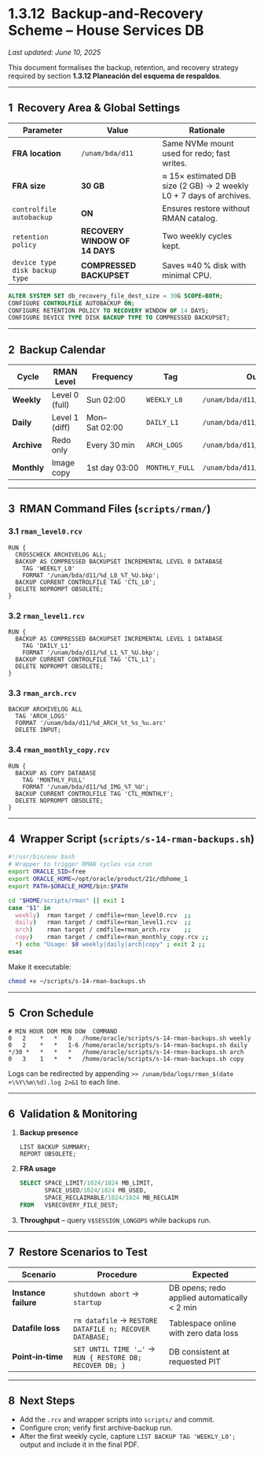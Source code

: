 
# 1.3.12  Backup‑and‑Recovery Scheme – **House Services DB**
_Last updated: June 10, 2025_

This document formalises the backup, retention, and recovery strategy required by section **1.3.12 Planeación del esquema de respaldos**.

---
## 1  Recovery Area & Global Settings

| Parameter | Value | Rationale |
|-----------|-------|-----------|
| **FRA location** | `/unam/bda/d11` | Same NVMe mount used for redo; fast writes. |
| **FRA size** | **30 GB** | ≈ 15× estimated DB size (2 GB) → 2 weekly L0 + 7 days of archives. |
| `controlfile autobackup` | **ON** | Ensures restore without RMAN catalog. |
| `retention policy` | **RECOVERY WINDOW OF 14 DAYS** | Two weekly cycles kept. |
| `device type disk backup type` | **COMPRESSED BACKUPSET** | Saves ≈40 % disk with minimal CPU. |

```sql
ALTER SYSTEM SET db_recovery_file_dest_size = 30G SCOPE=BOTH;
CONFIGURE CONTROLFILE AUTOBACKUP ON;
CONFIGURE RETENTION POLICY TO RECOVERY WINDOW OF 14 DAYS;
CONFIGURE DEVICE TYPE DISK BACKUP TYPE TO COMPRESSED BACKUPSET;
```

---
## 2  Backup Calendar

| Cycle | RMAN Level | Frequency | Tag | Output pattern |
|-------|------------|-----------|-----|----------------|
| **Weekly** | Level 0 (full) | Sun 02:00 | `WEEKLY_L0` | `/unam/bda/d11/<DB>_L0_%T_%U.bkp` |
| **Daily** | Level 1 (diff) | Mon–Sat 02:00 | `DAILY_L1` | `/unam/bda/d11/<DB>_L1_%T_%U.bkp` |
| **Archive** | Redo only | Every 30 min | `ARCH_LOGS` | `/unam/bda/d11/<DB>_ARCH_%t_%s_%u.arc` |
| **Monthly** | Image copy | 1st day 03:00 | `MONTHLY_FULL` | `/unam/bda/d11/<DB>_IMG_%T_%U` |

---
## 3  RMAN Command Files (`scripts/rman/`)

### 3.1 `rman_level0.rcv`
```rman
RUN {
  CROSSCHECK ARCHIVELOG ALL;
  BACKUP AS COMPRESSED BACKUPSET INCREMENTAL LEVEL 0 DATABASE
    TAG 'WEEKLY_L0'
    FORMAT '/unam/bda/d11/%d_L0_%T_%U.bkp';
  BACKUP CURRENT CONTROLFILE TAG 'CTL_L0';
  DELETE NOPROMPT OBSOLETE;
}
```

### 3.2 `rman_level1.rcv`
```rman
RUN {
  BACKUP AS COMPRESSED BACKUPSET INCREMENTAL LEVEL 1 DATABASE
    TAG 'DAILY_L1'
    FORMAT '/unam/bda/d11/%d_L1_%T_%U.bkp';
  BACKUP CURRENT CONTROLFILE TAG 'CTL_L1';
  DELETE NOPROMPT OBSOLETE;
}
```

### 3.3 `rman_arch.rcv`
```rman
BACKUP ARCHIVELOG ALL
  TAG 'ARCH_LOGS'
  FORMAT '/unam/bda/d11/%d_ARCH_%t_%s_%u.arc'
  DELETE INPUT;
```

### 3.4 `rman_monthly_copy.rcv`
```rman
RUN {
  BACKUP AS COPY DATABASE
    TAG 'MONTHLY_FULL'
    FORMAT '/unam/bda/d11/%d_IMG_%T_%U';
  BACKUP CURRENT CONTROLFILE TAG 'CTL_MONTHLY';
  DELETE NOPROMPT OBSOLETE;
}
```

---
## 4  Wrapper Script (`scripts/s-14-rman-backups.sh`)

```bash
#!/usr/bin/env bash
# Wrapper to trigger RMAN cycles via cron
export ORACLE_SID=free
export ORACLE_HOME=/opt/oracle/product/21c/dbhome_1
export PATH=$ORACLE_HOME/bin:$PATH

cd "$HOME/scripts/rman" || exit 1
case "$1" in
  weekly)  rman target / cmdfile=rman_level0.rcv  ;;
  daily)   rman target / cmdfile=rman_level1.rcv  ;;
  arch)    rman target / cmdfile=rman_arch.rcv    ;;
  copy)    rman target / cmdfile=rman_monthly_copy.rcv ;;
  *) echo "Usage: $0 weekly|daily|arch|copy" ; exit 2 ;;
esac
```

Make it executable:
```bash
chmod +x ~/scripts/s-14-rman-backups.sh
```

---
## 5  Cron Schedule

```cron
# MIN HOUR DOM MON DOW  COMMAND
0   2    *   *   0   /home/oracle/scripts/s-14-rman-backups.sh weekly
0   2    *   *   1-6 /home/oracle/scripts/s-14-rman-backups.sh daily
*/30 *   *   *   *   /home/oracle/scripts/s-14-rman-backups.sh arch
0   3    1   *   *   /home/oracle/scripts/s-14-rman-backups.sh copy
```

Logs can be redirected by appending `>> /unam/bda/logs/rman_$(date +\%Y\%m\%d).log 2>&1` to each line.

---
## 6  Validation & Monitoring

1. **Backup presence**
   ```rman
   LIST BACKUP SUMMARY;
   REPORT OBSOLETE;
   ```
2. **FRA usage**
   ```sql
   SELECT SPACE_LIMIT/1024/1024 MB_LIMIT,
          SPACE_USED/1024/1024 MB_USED,
          SPACE_RECLAIMABLE/1024/1024 MB_RECLAIM
   FROM   V$RECOVERY_FILE_DEST;
   ```
3. **Throughput** – query `V$SESSION_LONGOPS` while backups run.

---
## 7  Restore Scenarios to Test

| Scenario | Procedure | Expected |
|----------|-----------|----------|
| **Instance failure** | `shutdown abort` → `startup` | DB opens; redo applied automatically < 2 min |
| **Datafile loss** | `rm datafile` → `RESTORE DATAFILE n; RECOVER DATABASE;` | Tablespace online with zero data loss |
| **Point‑in‑time** | `SET UNTIL TIME '…'` → `RUN { RESTORE DB; RECOVER DB; }` | DB consistent at requested PIT |

---
## 8  Next Steps

* Add the `.rcv` and wrapper scripts into `scripts/` and commit.
* Configure cron; verify first archive‑backup run.
* After the first weekly cycle, capture `LIST BACKUP TAG 'WEEKLY_L0';` output and include it in the final PDF.
